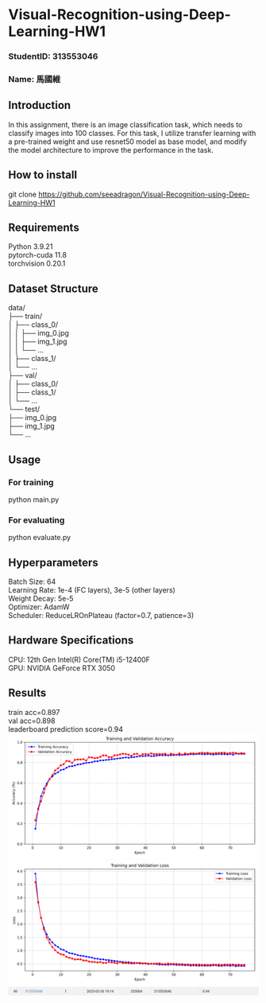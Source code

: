 # Visual-Recognition-using-Deep-Learning-HW1

### StudentID: 313553046
### Name: 馬國維

## Introduction
In this assignment, there is an image classification task, which needs to classify images into 100 classes. For this task, I utilize transfer learning with a pre-trained weight and use resnet50 model as base model, and modify the model architecture to improve the performance in the task.

## How to install
git clone https://github.com/seeadragon/Visual-Recognition-using-Deep-Learning-HW1

## Requirements
Python                    3.9.21  
pytorch-cuda              11.8  
torchvision               0.20.1  

## Dataset Structure
data/  
├── train/  
│   ├── class_0/  
│   │   ├── img_0.jpg  
│   │   ├── img_1.jpg  
│   │   └── ...  
│   ├── class_1/  
│   └── ...  
├── val/  
│   ├── class_0/  
│   ├── class_1/  
│   └── ...  
└── test/  
    ├── img_0.jpg  
    ├── img_1.jpg  
    └── ...  


## Usage
### For training
python main.py 
### For evaluating
python evaluate.py

## Hyperparameters
Batch Size: 64  
Learning Rate: 1e-4 (FC layers), 3e-5 (other layers)  
Weight Decay: 5e-5  
Optimizer: AdamW  
Scheduler: ReduceLROnPlateau (factor=0.7, patience=3)  

## Hardware Specifications
CPU: 12th Gen Intel(R) Core(TM) i5-12400F  
GPU: NVIDIA GeForce RTX 3050  

## Results
train acc=0.897  
val acc=0.898  
leaderboard prediction score=0.94  
![accuracy/epoch](image/acc.png)
![loss/epoch](image/loss.png)
![leaderboard](image/leaderboard.png)
